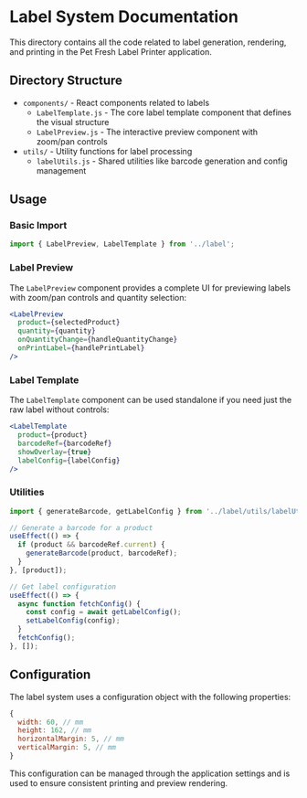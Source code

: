 # Label System Documentation

This directory contains all the code related to label generation, rendering, and printing in the Pet Fresh Label Printer application.

## Directory Structure

- `components/` - React components related to labels
  - `LabelTemplate.js` - The core label template component that defines the visual structure
  - `LabelPreview.js` - The interactive preview component with zoom/pan controls
- `utils/` - Utility functions for label processing
  - `labelUtils.js` - Shared utilities like barcode generation and config management

## Usage

### Basic Import

```jsx
import { LabelPreview, LabelTemplate } from '../label';
```

### Label Preview

The `LabelPreview` component provides a complete UI for previewing labels with zoom/pan controls and quantity selection:

```jsx
<LabelPreview 
  product={selectedProduct}
  quantity={quantity}
  onQuantityChange={handleQuantityChange}
  onPrintLabel={handlePrintLabel}
/>
```

### Label Template

The `LabelTemplate` component can be used standalone if you need just the raw label without controls:

```jsx
<LabelTemplate 
  product={product} 
  barcodeRef={barcodeRef} 
  showOverlay={true} 
  labelConfig={labelConfig} 
/>
```

### Utilities

```jsx
import { generateBarcode, getLabelConfig } from '../label/utils/labelUtils';

// Generate a barcode for a product
useEffect(() => {
  if (product && barcodeRef.current) {
    generateBarcode(product, barcodeRef);
  }
}, [product]);

// Get label configuration
useEffect(() => {
  async function fetchConfig() {
    const config = await getLabelConfig();
    setLabelConfig(config);
  }
  fetchConfig();
}, []);
```

## Configuration

The label system uses a configuration object with the following properties:

```js
{
  width: 60, // mm
  height: 162, // mm
  horizontalMargin: 5, // mm
  verticalMargin: 5, // mm
}
```

This configuration can be managed through the application settings and is used to ensure consistent printing and preview rendering. 
